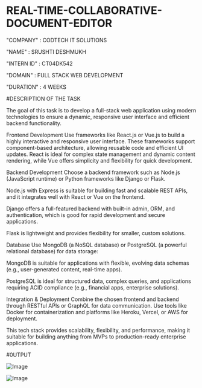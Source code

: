 # REAL-TIME-COLLABORATIVE-DOCUMENT-EDITOR

"COMPANY" : CODTECH IT SOLUTIONS

"NAME" : SRUSHTI DESHMUKH

"INTERN ID" : CT04DK542

"DOMAIN" : FULL STACK WEB DEVELOPMENT 

"DURATION" : 4 WEEKS

#DESCRIPTION OF THE TASK


The goal of this task is to develop a full-stack web application using modern technologies to ensure a dynamic, responsive user interface and efficient backend functionality.

Frontend Development
Use frameworks like React.js or Vue.js to build a highly interactive and responsive user interface. These frameworks support component-based architecture, allowing reusable code and efficient UI updates. React is ideal for complex state management and dynamic content rendering, while Vue offers simplicity and flexibility for quick development.

Backend Development
Choose a backend framework such as Node.js (JavaScript runtime) or Python frameworks like Django or Flask.

Node.js with Express is suitable for building fast and scalable REST APIs, and it integrates well with React or Vue on the frontend.

Django offers a full-featured backend with built-in admin, ORM, and authentication, which is good for rapid development and secure applications.

Flask is lightweight and provides flexibility for smaller, custom solutions.

Database
Use MongoDB (a NoSQL database) or PostgreSQL (a powerful relational database) for data storage:

MongoDB is suitable for applications with flexible, evolving data schemas (e.g., user-generated content, real-time apps).

PostgreSQL is ideal for structured data, complex queries, and applications requiring ACID compliance (e.g., financial apps, enterprise solutions).

Integration & Deployment
Combine the chosen frontend and backend through RESTful APIs or GraphQL for data communication. Use tools like Docker for containerization and platforms like Heroku, Vercel, or AWS for deployment.

This tech stack provides scalability, flexibility, and performance, making it suitable for building anything from MVPs to production-ready enterprise applications.



#0UTPUT

![Image](https://github.com/user-attachments/assets/186a5ff3-0a71-4e1b-af55-20e7604fe456)

![Image](https://github.com/user-attachments/assets/ceeaa0ff-ac19-43ff-b6ef-8f8040494649)
